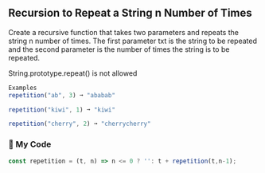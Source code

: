 ## Recursion to Repeat a String n Number of Times

Create a recursive function that takes two parameters and repeats the string n number of times. The first parameter txt is the string to be repeated and the second parameter is the number of times the string is to be repeated.

String.prototype.repeat() is not allowed
```js
Examples
repetition("ab", 3) ➞ "ababab"

repetition("kiwi", 1) ➞ "kiwi"

repetition("cherry", 2) ➞ "cherrycherry"
```
### :leaves: My Code
```js
const repetition = (t, n) => n <= 0 ? '': t + repetition(t,n-1);
```

